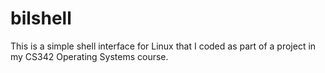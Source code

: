 # bilshell
This is a simple shell interface for Linux that I coded as part of a project in my CS342 Operating Systems course.
